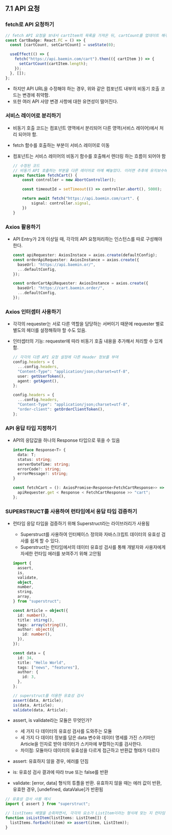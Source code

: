 ## 7.1 API 요청

### fetch로 API 요청하기

```typescript
// fetch API 요청을 보내서 cartItem의 목록을 가져온 뒤, cartCount를 업데이트 해주는 코드
const CartBadge: React.FC = () => {
  const [cartCount, setCartCount] = useState(0);

  useEffect(() => {
    fetch("https://api.baemin.com/cart").then(({ cartItem }) => {
      setCartCount(cartItem.length);
    });
  }, []);
};
```

- 하지만 API URL을 수정해야 하는 경우, 위와 같은 컴포넌트 내부의 비동기 호출 코드는 변경에 취약함.
- 또한 여러 API 사양 변경 사항에 대한 유연성이 떨어진다.

### 서비스 레이어로 분리하기

- 비동기 호출 코드는 컴포넌트 영역에서 분리되어 다른 영역(서비스 레이어)에서 처리 되어야 함.
- fetch 함수를 호출하는 부분이 서비스 레이어로 이동
- 컴포넌트는 서비스 레이어의 비동기 함수를 호출해서 렌더링 하는 흐름이 되어야 함

  ```typescript
  // 수정된 코드
  // 비동기 API 호출하는 부분을 다른 레이어로 아예 빼놓았다. 이러면 추후에 유지보수에 용의함
  async function fetchCart() {
      const controller = new AbortController();

      const timeoutId = setTimeout(() => controller.abort(), 5000);

      return await fetch("https://api.baemin.com/cart". {
          signal: controller.signal,
      })
  }
  ```

### Axios 활용하기

- API Entry가 2개 이상일 때, 각각의 API 요청처리하는 인스턴스를 따로 구성해야 한다.

  ```typescript
  const apiRequester: AxiosInstace = axios.create(defaultConfig);
  const orderApiRequester: AxiosInstance = axios.create({
    baseUrl: "https://api.baemin.or/",
    ...defaultConfig,
  });

  const orderCartApiRequester: AxiosInstance = axios.create({
    baseUrl: "https://cart.baemin.order/",
    ...defaultConfig,
  });
  ```

### Axios 인터셉터 사용하기

- 각각의 requester는 서로 다른 역할을 담당하는 서버이기 때문에 requester 별로 별도의 헤더를 설정해줘야 할 수도 있음.
- 인터셉터의 기능: requester에 따라 비동기 호출 내용을 추가해서 처리할 수 있게 함.

  ```typescript
  // 각각의 다른 API 요청 설정에 다른 Header 정보를 부여
  config.headers = {
    ...config.headers,
    "Content-Type": "application/json;charset=utf-8",
    user: getUserToken(),
    agent: getAgent(),
  };

  config.headers = {
    ...config.headers,
    "Content-Type": "application/json;charset=utf-8",
    "order-client": getOrderClientToken(),
  };
  ```

### API 응답 타입 지정하기

- API의 응답값을 하나의 Response 타입으로 묶을 수 있음

  ```typescript
  interface Response<T> {
    data: T;
    status: string;
    serverDateTime: string;
    errorCode?: string;
    errorMessage?: string;
  }

  const fetchCart = (): AxiosPromise<Response<FetchCartResponse>> => {
    apiRequester.get < Response < FetchCartResponse >> "cart";
  };
  ```

### SUPERSTRUCT를 사용하여 런타임에서 응답 타입 검증하기

- 런타임 응답 타입을 검증하기 위해 Superstruct라는 라이브러리가 사용됨

  - Superstruct를 사용하여 인터페이스 정의와 자바스크립트 데이터의 유효성 검사를 쉽게 할 수 있다.
  - Superstruct는 런타임에서의 데이터 유효성 검사를 통해 개발자와 사용자에게 자세한 런타임 에러를 보여주기 위해 고안됨

  ```typescript
  import {
    assert,
    is,
    validate,
    object,
    number,
    string,
    array,
  } from "superstruct";

  const Article = object({
    id: number(),
    title: stirng(),
    tags: array(string()),
    author: object({
      id: number(),
    }),
  });

  const data = {
    id: 34,
    title: "Hello World",
    tags: ["news", "features"],
    author: {
      id: 3,
    },
  };

  // superstruct를 이용한 유효성 검사
  assert(data, Article);
  is(data, Article);
  validate(data, Article);
  ```

- assert, is validate라는 모듈은 무엇인가?

  - 세 가지 다 데이터의 유효성 검사를 도와주는 모듈
  - 세 가지 다 데이터 정보를 담은 data 변수와 데이터 명세를 가진 스키마인 Article을 인자로 받아 데이터가 스키마에 부합하는지를 검사한다.
  - 차이점: 모듈마다 데이터의 유효성을 다르게 접근하고 반환값 형태가 다르다

- assert: 유효하지 않을 경우, 에러를 던짐
- is: 유효성 검사 결과에 따라 true 또는 false를 반환
- validate: [error, data] 형식의 튜플을 반환. 유효하지 않을 때는 에러 값이 반환, 유효한 경우, [undefined, dataValue]가 반환됨

```typescript
// 유효성 검사 사용 예시
import { assert } from "superstruct";

// listItems 배열을 순회하면서, 각각의 요소가 ListItem이라는 형식에 맞는 지 런타임 유효성을 검증하는 함수
function isListItem(listItems: ListItem[]) {
  listItems.forEach((item) => assert(item, ListItem));
}
```
